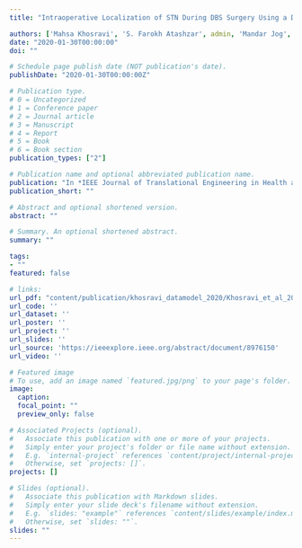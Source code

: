 ```yaml
---
title: "Intraoperative Localization of STN During DBS Surgery Using a Data-Driven Model"

authors: ['Mahsa Khosravi', 'S. Farokh Atashzar', admin, 'Mandar Jog', 'Rajni Patel']
date: "2020-01-30T00:00:00"
doi: ""

# Schedule page publish date (NOT publication's date).
publishDate: "2020-01-30T00:00:00Z"

# Publication type.
# 0 = Uncategorized
# 1 = Conference paper
# 2 = Journal article
# 3 = Manuscript
# 4 = Report
# 5 = Book
# 6 = Book section
publication_types: ["2"]

# Publication name and optional abbreviated publication name.
publication: "In *IEEE Journal of Translational Engineering in Health and Medicine*"
publication_short: ""

# Abstract and optional shortened version.
abstract: ""

# Summary. An optional shortened abstract.
summary: ""

tags:
- ""
featured: false

# links:
url_pdf: "content/publication/khosravi_datamodel_2020/Khosravi_et_al_2020_Intraoperative Localization of STN During DBS Surgery Using a Data-Driven Model.pdf"
url_code: ''
url_dataset: ''
url_poster: ''
url_project: ''
url_slides: ''
url_source: 'https://ieeexplore.ieee.org/abstract/document/8976150'
url_video: ''

# Featured image
# To use, add an image named `featured.jpg/png` to your page's folder. 
image:
  caption: 
  focal_point: ""
  preview_only: false

# Associated Projects (optional).
#   Associate this publication with one or more of your projects.
#   Simply enter your project's folder or file name without extension.
#   E.g. `internal-project` references `content/project/internal-project/index.md`.
#   Otherwise, set `projects: []`.
projects: []

# Slides (optional).
#   Associate this publication with Markdown slides.
#   Simply enter your slide deck's filename without extension.
#   E.g. `slides: "example"` references `content/slides/example/index.md`.
#   Otherwise, set `slides: ""`.
slides: ""
---
```

